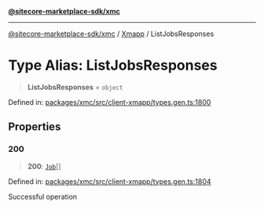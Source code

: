 [**@sitecore-marketplace-sdk/xmc**](../../../../README.md)

***

[@sitecore-marketplace-sdk/xmc](../../../../README.md) / [Xmapp](../README.md) / ListJobsResponses

# Type Alias: ListJobsResponses

> **ListJobsResponses** = `object`

Defined in: [packages/xmc/src/client-xmapp/types.gen.ts:1800](https://github.com/Sitecore/marketplace-sdk/blob/main/packages/xmc/src/client-xmapp/types.gen.ts#L1800)

## Properties

### 200

> **200**: [`Job`](Job.md)[]

Defined in: [packages/xmc/src/client-xmapp/types.gen.ts:1804](https://github.com/Sitecore/marketplace-sdk/blob/main/packages/xmc/src/client-xmapp/types.gen.ts#L1804)

Successful operation

